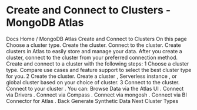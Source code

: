 # Create and Connect to Clusters - MongoDB Atlas


Docs Home / MongoDB Atlas Create and Connect to Clusters On this page Choose a cluster type. Create the cluster. Connect to the cluster. Create clusters in Atlas to easily store and
manage your data. After you create a cluster, connect to the
cluster from your preferred connection method. Create and connect to a cluster with the following
steps: 1 Choose a cluster type. Compare use cases and feature support to select the best cluster type for you. 2 Create the cluster. Create a cluster , Serverless instance ,
or global cluster based on your choice of cluster. 3 Connect to the cluster. Connect to your cluster .
You can: Browse Data via the Atlas UI . Connect via Drivers . Connect via Compass . Connect via mongosh . Connect via BI Connector for Atlas . Back Generate Synthetic Data Next Cluster Types

